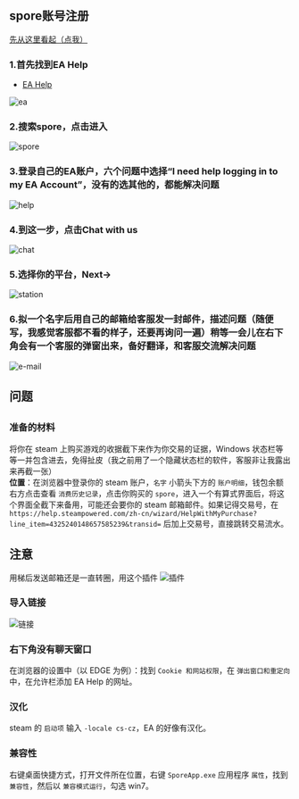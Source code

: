 ## spore账号注册
<a href="#w">先从这里看起（点我）</a>

### 1.首先找到EA Help
- [EA Help](https://help.ea.com/en/help-home/)

![ea](../../../image/ea/2025.01.24-1.png)

### 2.搜索spore，点击进入
![spore](../../../image/ea/2025.01.24-2.png)

### 3.登录自己的EA账户，六个问题中选择“I need help logging in to my EA Account”，没有的选其他的，都能解决问题
![help](../../../image/ea/2025.01.24-3.png)

### 4.到这一步，点击Chat with us
![chat](../../../image/ea/2025.01.24-4.png)

### 5.选择你的平台，Next->
![station](../../../image/ea/2025.01.24-5.png)

### 6.拟一个名字后用自己的邮箱给客服发一封邮件，描述问题（随便写，我感觉客服都不看的样子，还要再询问一遍）稍等一会儿在右下角会有一个客服的弹窗出来，备好翻译，和客服交流解决问题
![e-mail](../../../image/ea/2025.01.24-6.png)

<h2 id="w">问题<h2>

### 准备的材料
将你在 steam 上购买游戏的收据截下来作为你交易的证据，Windows 状态栏等等一并包含进去，免得扯皮（我之前用了一个隐藏状态栏的软件，客服非让我露出来再截一张）  
**位置**：在浏览器中登录你的 steam 账户，`名字` 小箭头下方的 `账户明细`，钱包余额右方点击查看 `消费历史记录`，点击你购买的 `spore`，进入一个有算式界面后，将这个界面全截下来备用，可能还会要你的 steam 邮箱邮件。如果记得交易号，在 `https://help.steampowered.com/zh-cn/wizard/HelpWithMyPurchase?line_item=4325240148657585239&transid=` 后加上交易号，直接跳转交易流水。

## 注意
用梯后发送邮箱还是一直转圈，用这个插件 
![插件](../../../image/ea/2025.01.24-7.png)

### 导入链接
![链接](../../../image/ea/2025.01.24-8.png)

### 右下角没有聊天窗口
在浏览器的设置中（以 EDGE 为例）：找到 `Cookie 和网站权限`，在 `弹出窗口和重定向` 中，在允许栏添加 EA Help 的网址。

### 汉化
steam 的 `启动项` 输入 `-locale cs-cz`，EA 的好像有汉化。

### 兼容性
右键桌面快捷方式，打开文件所在位置，右键 `SporeApp.exe` 应用程序 `属性`，找到 `兼容性`，然后以 `兼容模式运行`，勾选 win7。
